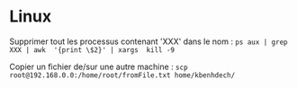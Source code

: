 Linux
=====

Supprimer tout les processus contenant 'XXX' dans le nom :  `ps aux | grep XXX | awk  '{print \$2}' | xargs  kill -9`

Copier un fichier de/sur une autre machine : `scp root@192.168.0.0:/home/root/fromFile.txt home/kbenhdech/`
